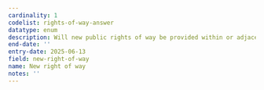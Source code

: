 ```yaml
---
cardinality: 1
codelist: rights-of-way-answer
datatype: enum
description: Will new public rights of way be provided within or adjacent to the site
end-date: ''
entry-date: 2025-06-13
field: new-right-of-way
name: New right of way
notes: ''
---
```

